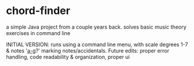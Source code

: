 # chord-finder
a simple Java project from a couple years back. solves basic music theory exercises in command line

INITIAL VERSION: runs using a command line menu, with scale degrees 1-7 & notes '[a-g](#|b)?' marking notes/accidentals. 
Future edits: proper error handling, code readability & organization, proper ui
